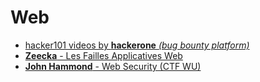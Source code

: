 # Web

- [hacker101 videos by **hackerone** _(bug bounty platform)_](https://www.hacker101.com/videos)
- [**Zeecka** - Les Failles Applicatives Web](https://zeecka.fr/GARRIDO_Alex_VeilleTechno_2018.pdf)
- [**John Hammond** - Web Security (CTF WU)](https://www.youtube.com/watch?v=S2mQBXcW3P0&list=PL1H1sBF1VAKX9Mz0UVU2eR7EdGmtb5XJK)